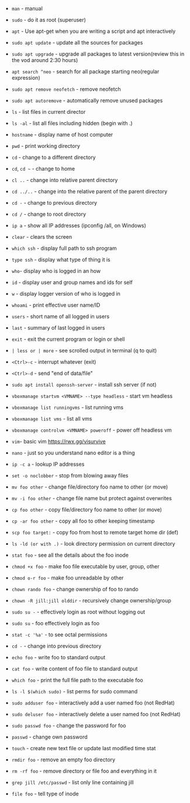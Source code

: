 * `man` - manual 
* `sudo` - do it as root (superuser)
* `apt` - Use apt-get when you are writing a script and apt interactively
* `sudo apt update` - update all the sources for packages
* `sudo apt upgrade` - upgrade all packages to latest version(review this in the vod around 2:30 hours)
* `apt search ^neo` - search for all package starting neo(regular expression)
* `sudo apt remove neofetch` - remove neofetch
* `sudo apt autoremove` - automatically remove unused packages

* `ls` - list files in current director
* `ls -al` - list all files including hidden (begin with .)
* `hostname` - display name of host computer
* `pwd` - print working directory
* `cd` - change to a different directory
* `cd`, `cd ~` - change to home
* `cl ..` - change into relative parent directory
* `cd ../..` - change into the relative parent of the parent directory
* `cd -`     - change to previous directory
* `cd /`  - change to root directory

* `ip a` - show all IP addresses (ipconfig /all, on Windows)
* `clear` - clears the screen
* `which ssh` - display full path to ssh program
* `type ssh` - display what type of thing it is
* `who`- display who is logged in an how
* `id` - display user and group names and ids for self
* `w` - display logger version of who is logged in
* `whoami` - print effective user name/ID
* `users` - short name of all logged in users
* `last` - summary of last logged in users
* `exit` - exit the current program or login or shell
* `| less or | more` - see scrolled output in terminal (q to quit)
* `<Ctrl>-c` - interrupt whatever (exit)
* `<Ctrl>-d` - send "end of data/file"
* `sudo apt install openssh-server` - install ssh server (if not)
* `vboxmanage startvm <VMNAME> --type headless` - start vm headless
* `vboxmanage list runningvms` - list running vms
* `vboxmanage list vms` - list all vms
* `vboxmanage controlvm <VMNAME> poweroff` - power off headless vm
* `vim`- basic vim https://rwx.gg/visurvive
* `nano` - just so you understand nano editor is a thing


* `ip -c a` - lookup IP addresses
* `set -o noclobber` - stop from blowing away files
* `mv foo other` - change file/directory foo name to other (or move)
* `mv -i foo other` - change file name but protect against overwrites
* `cp foo other` - copy file/directory foo name to other (or move)
* `cp -ar foo other` - copy all foo to other keeping timestamp
* `scp foo target:` - copy foo from host to remote target home dir (def)
* `ls -ld (or with .)` - look directory permission on current directory
* `stat foo` - see all the details about the foo inode
* `chmod +x foo` - make foo file executable by user, group, other
* `chmod o-r foo` - make foo unreadable by other
* `chown rando foo` - change ownership of foo to rando
* `chown -R jill:jill olddir` - recursively change ownership/group
* `sudo su -` - effectively login as root without logging out
* `sudo su` - foo effectively login as foo
* `stat -c '%a'` - to see octal permissions
* `cd -` - change into previous directory
* `echo foo` - write foo to standard output
* `cat foo` - write content of foo file to standard output
* `which foo` - print the full file path to the executable foo
* `ls -l $(which sudo)` - list perms for sudo command
* `sudo adduser foo` - interactively add a user named foo (not RedHat)
* `sudo deluser foo` - interactively delete a user named foo (not RedHat)
* `sudo passwd foo` - change the password for foo
* `passwd` - change own password
* `touch` - create new text file or update last modified time stat
* `rmdir foo` - remove an empty foo directory
* `rm -rf foo` - remove directory or file foo and everything in it
* `grep jill /etc/passwd` - list only line containing jill
* `file foo` - tell type of inode
